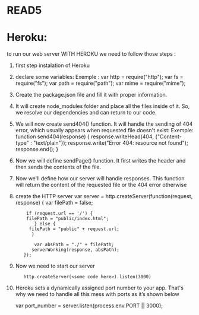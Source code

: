 # READ5

# Heroku:

to run our web server WITH HEROKU we need to follow those steps :

1. first step  instalation of Heroku
2. declare some variables:
    Exemple : var http = require("http");
          var fs = require("fs");
          var path = require("path");
          var mime = require("mime");

3. Create the package.json file and fill it with proper information.
4. It will create node_modules folder and place all the files inside of it. So, we resolve our dependencies and can return to our code.
5. We will now create send404() function. It will handle the sending of 404 error, which usually appears when requested file doesn't exist:
    Exemple:  function send404(response) {
              response.writeHead(404, {"Content-type" : "text/plain"});
              response.write("Error 404: resource not found");
              response.end();
              }
6. Now we will define sendPage() function. It first writes the header and then sends the contents of the file.
7. Now we'll define how our server will handle responses. This function will return the content of the requested file or the 404 error otherwise
8. create the HTTP server 
         var server = http.createServer(function(request, response) {
           var filePath = false;

           if (request.url == '/') {
           filePath = "public/index.html";
              } else {
            filePath = "public" + request.url;
             }

              var absPath = "./" + filePath;
             serverWorking(response, absPath);
          });

9. Now we need to start our server

          http.createServer(<some code here>).listen(3000)

10. Heroku sets a dynamically assigned port number to your app. That's why we need to handle all this mess with ports as it’s shown below

      var port_number = server.listen(process.env.PORT || 3000);